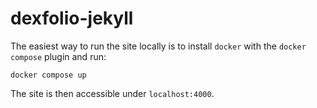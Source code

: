 # dexfolio-jekyll

The easiest way to run the site locally is to install `docker` with the `docker compose` plugin and run:

```
docker compose up
```

The site is then accessible under `localhost:4000`.
